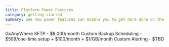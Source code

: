 ```yaml
---
title: Platform Power Features
category: getting-started
Summary: See how power features can enable you to get more done on the Datica Platform.
---
```


GoAnyWhere SFTP - $8,000/month
Custom Backup Scheduling - $599/one-time setup + $100/month + $1/GB/month
Custom Alerting - $TBD